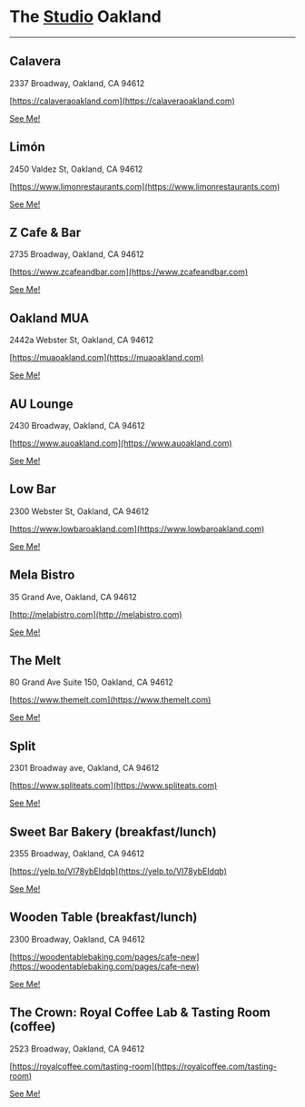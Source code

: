 # The [Studio](https://dazzaji.github.io/studio) Oakland

---------

## Calavera

2337 Broadway, Oakland, CA 94612

[https://calaveraoakland.com](https://calaveraoakland.com)

[See Me!](https://github.com/dazzaji/studio/issues/14)


## Limón

2450 Valdez St, Oakland, CA 94612

[https://www.limonrestaurants.com](https://www.limonrestaurants.com)

[See Me!](https://github.com/dazzaji/studio/issues/17)


## Z Cafe & Bar 

2735 Broadway, Oakland, CA 94612

[https://www.zcafeandbar.com](https://www.zcafeandbar.com)

[See Me!](https://github.com/dazzaji/studio/issues/6)



## Oakland MUA

2442a Webster St, Oakland, CA 94612

[https://muaoakland.com](https://muaoakland.com)

[See Me!](https://github.com/dazzaji/studio/issues/7)


## AU Lounge
2430 Broadway, Oakland, CA 94612

[https://www.auoakland.com](https://www.auoakland.com)

[See Me!](https://github.com/dazzaji/studio/issues/8)


## Low Bar
2300 Webster St, Oakland, CA 94612

[https://www.lowbaroakland.com](https://www.lowbaroakland.com)

[See Me!](https://github.com/dazzaji/studio/issues/9)


## Mela Bistro
35 Grand Ave, Oakland, CA 94612

[http://melabistro.com](http://melabistro.com)

[See Me!](https://github.com/dazzaji/studio/issues/10)


## The Melt
80 Grand Ave Suite 150, Oakland, CA 94612

[https://www.themelt.com](https://www.themelt.com)

[See Me!](https://github.com/dazzaji/studio/issues/11)


## Split
2301 Broadway ave, Oakland, CA 94612

[https://www.spliteats.com](https://www.spliteats.com)

[See Me!](https://github.com/dazzaji/studio/issues/13)


## Sweet Bar Bakery (breakfast/lunch)
2355 Broadway, Oakland, CA 94612

[https://yelp.to/VI78ybEIdqb](https://yelp.to/VI78ybEIdqb)

[See Me!](https://github.com/dazzaji/studio/issues/15)


## Wooden Table (breakfast/lunch)
2300 Broadway, Oakland, CA 94612

[https://woodentablebaking.com/pages/cafe-new](https://woodentablebaking.com/pages/cafe-new)

[See Me!](https://github.com/dazzaji/studio/issues/12)


## The Crown: Royal Coffee Lab & Tasting Room (coffee)
2523 Broadway, Oakland, CA 94612 

[https://royalcoffee.com/tasting-room](https://royalcoffee.com/tasting-room)

[See Me!](https://github.com/dazzaji/studio/issues/16)


